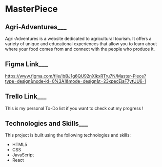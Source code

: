 # MasterPiece

## Agri-Adventures___

Agri-Adventures is a website dedicated to agricultural tourism. It offers a variety of unique and educational experiences that allow you to learn about where your food comes from and connect with the people who produce it.

## Figma Link___
https://www.figma.com/file/IbBJ1g6QU92nXlkxRTru7N/Master-Piece?type=design&node-id=0%3A1&mode=design&t=23xpecEjaF7ytUU6-1


## Trello Link___
This is my personal To-Do list if you want to check out my progress !

## Technologies and Skills___
This project is built using the following technologies and skills:

* HTML5
* CSS
* JavaScript
* React